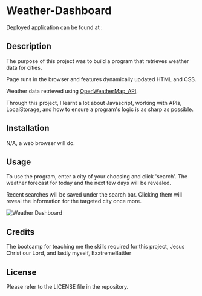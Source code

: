 # Weather-Dashboard

Deployed application can be found at : 

## Description

The purpose of this project was to build a program that retrieves weather data for cities.

Page runs in the browser and features dynamically updated HTML and CSS.

Weather data retrieved using [OpenWeatherMap_API](https://openweathermap.org/forecast5).

Through this project, I learnt a lot about Javascript, working with APIs, LocalStorage, and how to ensure a program's logic is as sharp as possible.

## Installation

N/A, a web browser will do.

## Usage

To use the program, enter a city of your choosing and click 'search'. The weather forecast for today and the next few days will be revealed.

Recent searches will be saved under the search bar. Clicking them will reveal the information for the targeted city once more.

![Weather Dashboard](https://user-images.githubusercontent.com/69109391/220102247-9dbff4c6-76ce-4779-a008-30a10c675075.gif)


## Credits

The bootcamp for teaching me the skills required for this project, Jesus Christ our Lord, and lastly myself, ExxtremeBattler 

## License

Please refer to the LICENSE file in the repository.


